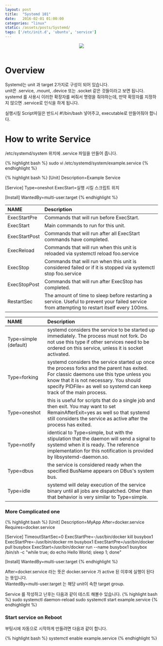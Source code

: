 ```yaml
---
layout: post
title:  "Systemd 101"
date:   2016-02-01 01:00:00
categories: "linux"
static: /assets/posts/Systemd/
tags: ['/etc/init.d', 'ubuntu', 'service']
---
```

<header>
<img src="{{ page.static }}logo.png" class="img-responsive img-rounded img-fluid">
</header>

# Overview

Systemd는 unit 과 target 2가지로 구성이 되어 있습니다.<br>
unit은 .service, .mount, .device 또는 .socket 같은 것들이라고 보면 됩니다.<br>
systemd 를 사용시 이러한 확장자를 써줘서 명령을 줘야하는데, 만약 확장자를 지정하지 않으면 .service로 인식을 하게 됩니다.<br>

실행시킬 Script파일은 반드시 #!/bin/bash 넣어주고, executable로 만들어줘야 합니다.

# How to write Service

/etc/systemd/system 위치에 .service 파일을 만들어 줍니다.

{% highlight bash %}
sudo vi /etc/systemd/system/example.service
{% endhighlight %}

{% highlight bash %}
[Unit]
Description=Example Service

[Service]
Type=oneshot
ExecStart=실행 시킬 스크립트 위치

[Install]
WantedBy=multi-user.target
{% endhighlight %}


|NAME	| Description|
|:------|:-----------|
|ExecStartPre |Commands that will run before ExecStart. |
|ExecStart |Main commands to run for this unit. |
|ExecStartPost |Commands that will run after all ExecStart commands have completed.|
|ExecReload |Commands that will run when this unit is reloaded via systemctl reload foo.service|
|ExecStop |Commands that will run when this unit is considered failed or if it is stopped via systemctl stop foo.service|
|ExecStopPost |Commands that will run after ExecStop has completed.|
|RestartSec |The amount of time to sleep before restarting a service. Useful to prevent your failed service from attempting to restart itself every 100ms.|

|NAME	| Description|
|:------|:-----------|
|Type=simple (default)| systemd considers the service to be started up immediately. The process must not fork. Do not use this type if other services need to be ordered on this service, unless it is socket activated.|
|Type=forking| systemd considers the service started up once the process forks and the parent has exited. For classic daemons use this type unless you know that it is not necessary. You should specify PIDFile= as well so systemd can keep track of the main process.|
|Type=oneshot| this is useful for scripts that do a single job and then exit. You may want to set RemainAfterExit=yes as well so that systemd still considers the service as active after the process has exited.|
|Type=notify| identical to Type=simple, but with the stipulation that the daemon will send a signal to systemd when it is ready. The reference implementation for this notification is provided by libsystemd-daemon.so.|
|Type=dbus| the service is considered ready when the specified BusName appears on DBus's system bus.|
|Type=idle| systemd will delay execution of the service binary until all jobs are dispatched. Other than that behavior is very similar to Type=simple.|


### More Complicated one

{% highlight bash %}
[Unit]
Description=MyApp
After=docker.service
Requires=docker.service

[Service]
TimeoutStartSec=0
ExecStartPre=-/usr/bin/docker kill busybox1
ExecStartPre=-/usr/bin/docker rm busybox1
ExecStartPre=/usr/bin/docker pull busybox
ExecStart=/usr/bin/docker run --name busybox1 busybox /bin/sh -c "while true; do echo Hello World; sleep 1; done"

[Install]
WantedBy=multi-user.target
{% endhighlight %}

After=docker.service 라는 뜻은 docker.service 가 active 된 이후에 실행이 된다는 뜻입니다.<br>
WantedBy=multi-user.target 는 해당 unit이 속한 target group.

Service 를 작성하고 난후는 다음과 같이 테스트 해볼수 있습니다.
{% highlight bash %}
sudo systemctl daemon-reload
sudo systemctl start example.service
{% endhighlight %}


### Start service on Reboot

부팅시에 자동으로 시작하게 만들려면 다음과 같이 합니다.

{% highlight bash %}
systemctl enable example.service
{% endhighlight %}
